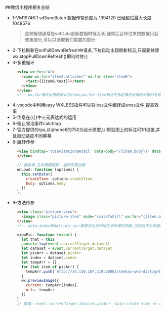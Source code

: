 ##微信小程序相关总结

- 1-VM19746:1 vdSyncBatch 数据传输长度为 1394120 已经超过最大长度 1048576
  > 这种报错通常是setData更新数据时候太长,通常后台传过来的数据只会使用部分,可以只选取我们需要的部分
- 2-下拉刷新在onPullDownRefresh中请求,下拉自动出现刷新标志,只需要处理wx.stopPullDownRefresh()即何时停止
- 3-多重循环
  > 
  ```html
    <view wx:for="A">
      <view wx:for="itemA.attaches" wx:for-item="itemB">
        <text>{{itemB.text}}</text>
      </view>
    </view>
    <!-- wx:for循环出来的默认为item,wx:for-item相当于指定循环出来的对象的名称 -->
  ```
- 4-vscode中利用easy WXLESS插件可以将less文件编译成wxss文件,提高效率
- 5-注意在{{}}中三元表达式的运用
- 6-阻止冒泡事件catchtap
- 7-官方提供的rpx,以iphone6的750为设计原型,UI原型图上的标注可1:1设置,并且自动适应不同屏幕
- 8-跳转传参
  >
  ```html
    <view bindtap='toInvitationDetail' data-body="{{item.body}}" data-create-time="{{item.create_time}}" class='content-item' wx:for="{{invitationLists}}" wx:key="id">
    </view>
  ```
  ```javascript
    // 接收端 生命周期函数--监听页面加载
    onLoad: function (options) {
      this.setData({
        createTime: options.createTime,
        body: options.body
      })
    },
  ```
- 9-方法传参
  ```html
    <view class="picture-view">
      <image class="picture-item" mode="scaleToFill" wx:for="{{item.attaches}}" wx:for-item="attach" wx:for-index="index" wx:key="id" src="{{'http://36.110.107.219:20002/soekao-web-dist/getcha?content=zone_attach&key='+attach.attach_id+'&compress=1&account=17610992252&callback=_jp0'}}" catchtap='viewPic' data-pic-arr='{{item.attaches}}' data-index='{{index}}' lazy-load="true"></image>
    </view>
    <!-- data-index和data-pic-arr都是可以当作给方法传递的参数,也可以作为页面之间传递的参数 -->
  ```
  ```javascript
    viewPic: function (event) {
      let that = this
      console.log(event.currentTarget.dataset)
      let dataset = event.currentTarget.dataset
      let picArr = dataset.picArr
      let index = dataset.index
      let tempArr = []
      for (let item of picArr) {
        tempArr.push(`http://36.110.107.219:20002/soekao-web-dist/getcha?content=zone_attach&key=${item.attach_id}&compress=1&account=17610992252&callback=_jp0`)
      }
      wx.previewImage({
        current: tempArr[index],
        urls: tempArr
      })
    }
    // 取值: event.currentTarget.dataset.picArr  data-create-time => createTime
  ```
